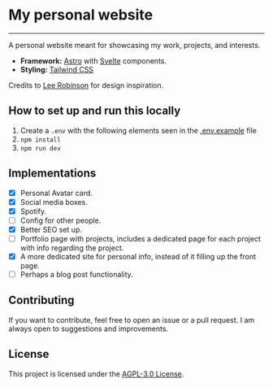# My personal website

---

A personal website meant for showcasing my work, projects, and interests.

- **Framework:** [Astro](https://astro.build/) with [Svelte](https://svelte.dev/) components.
- **Styling:** [Tailwind CSS](https://tailwindcss.com/)

Credits to [Lee Robinson](https://github.com/leerob/leerob.io) for design inspiration.

## How to set up and run this locally

1. Create a `.env` with the following elements seen in the [.env.example](https://github.com/banner4422/personal-website/blob/master/.env.example) file
2. `npm install`
3. `npm run dev`

## Implementations

- [x] Personal Avatar card.
- [x] Social media boxes.
- [x] Spotify.
- [ ] Config for other people.
- [x] Better SEO set up.
- [ ] Portfolio page with projects, includes a dedicated page for each project with info regarding the project.
- [x] A more dedicated site for personal info, instead of it filling up the front page.
- [ ] Perhaps a blog post functionality.

## Contributing

If you want to contribute, feel free to open an issue or a pull request. I am always open to suggestions and improvements.

## License

This project is licensed under the [AGPL-3.0 License](./LICENSE).
